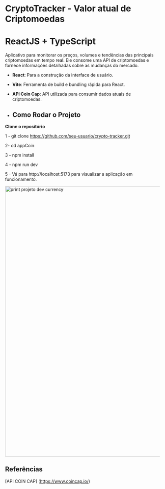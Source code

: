 # CryptoTracker - Valor atual de Criptomoedas
# ReactJS + TypeScript

Aplicativo para monitorar os preços, volumes e tendências das principais criptomoedas em tempo real. Ele consome uma API de criptomoedas e fornece informações detalhadas sobre as mudanças do mercado.

- **React**: Para a construção da interface de usuário.
- **Vite**: Ferramenta de build e bundling rápida para React.
- **API Coin Cap**: API utilizada para consumir dados atuais de criptomoedas.

- ## Como Rodar o Projeto
  
**Clone o repositório**

1 - git clone https://github.com/seu-usuario/crypto-tracker.git

2- cd appCoin

3 - npm install

4 - npm run dev

5 - Vá para http://localhost:5173 para visualizar a aplicação em funcionamento.


<img width="1680" height="881" alt="print projeto dev currency" src="https://github.com/user-attachments/assets/4c32935b-68e4-4365-91a6-4bbdd60f045b" />


## Referências
[API COIN CAP] (https://www.coincap.io/)
